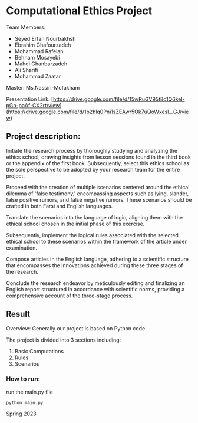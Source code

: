 # Computational Ethics Project

Team Members:
* Seyed Erfan Nourbakhsh
* Ebrahim Ghafourzadeh
* Mohammad Rafeian
* Behnam Mosayebi
* Mahdi Ghanbarzadeh
* Ali Sharifi
* Mohammad Zaatar

Master: Ms.Nassiri-Mofakham

Presentation Link: [https://drive.google.com/file/d/15wRuGV95t8c1Q6kel-pGn-paAf-CX2rt/view](https://drive.google.com/file/d/1b2hlq0Pni1sZEAwr5Ok7uQoWxesl__GJ/view)

## Project description:

Initiate the research process by thoroughly studying and analyzing the ethics school, drawing insights from lesson sessions found in the third book or the appendix of the first book. Subsequently, select this ethics school as the sole perspective to be adopted by your research team for the entire project.

Proceed with the creation of multiple scenarios centered around the ethical dilemma of 'false testimony,' encompassing aspects such as lying, slander, false positive rumors, and false negative rumors. These scenarios should be crafted in both Farsi and English languages.

Translate the scenarios into the language of logic, aligning them with the ethical school chosen in the initial phase of this exercise.

Subsequently, implement the logical rules associated with the selected ethical school to these scenarios within the framework of the article under examination.

Compose articles in the English language, adhering to a scientific structure that encompasses the innovations achieved during these three stages of the research.

Conclude the research endeavor by meticulously editing and finalizing an English report structured in accordance with scientific norms, providing a comprehensive account of the three-stage process.

## Result
Overview: Generally our project is based on Python code.

The project is divided into 3 sections including:
1. Basic Computations
2. Rules
3. Scenarios

### How to run:

run the main.py file

    python main.py

Spring 2023
